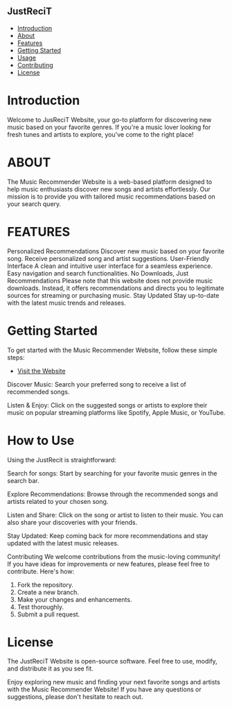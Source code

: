 ## JustReciT



- [Introduction](#introduction)
- [About](#About)
- [Features](#features)
- [Getting Started](#getting-started)
- [Usage](#How-to-Use)
- [Contributing](#contributing)
- [License](#license)



# Introduction
Welcome to JusReciT Website, your go-to platform for discovering new music based on your favorite genres. If you're a music lover looking for fresh tunes and artists to explore, you've come to the right place!


# ABOUT #
The Music Recommender Website is a web-based platform designed to help music enthusiasts discover new songs and artists effortlessly. Our mission is to provide you with tailored music recommendations based on your search query.


#  FEATURES #

Personalized Recommendations
Discover new music based on your favorite song.
Receive personalized song and artist suggestions.
User-Friendly Interface
A clean and intuitive user interface for a seamless experience.
Easy navigation and search functionalities.
No Downloads, Just Recommendations
Please note that this website does not provide music downloads. Instead, it offers recommendations and directs you to legitimate sources for streaming or purchasing music.
Stay Updated
Stay up-to-date with the latest music trends and releases.


# Getting Started

To get started with the Music Recommender Website, follow these simple steps:

 - [Visit the Website](https://justrecit.netlify.app/)

Discover Music: Search your preferred song to receive a list of recommended songs.

Listen & Enjoy: Click on the suggested songs or artists to explore their music on popular streaming platforms like Spotify, Apple Music, or YouTube.

# How to Use

Using the JustRecit is straightforward:

Search for songs: Start by searching for your favorite music genres in the search bar.

Explore Recommendations: Browse through the recommended songs and artists related to your chosen song.

Listen and Share: Click on the song or artist to listen to their music. You can also share your discoveries with your friends.

Stay Updated: Keep coming back for more recommendations and stay updated with the latest music releases.

Contributing
We welcome contributions from the music-loving community! If you have ideas for improvements or new features, please feel free to contribute. Here's how:

1. Fork the repository.
2. Create a new branch.
3. Make your changes and enhancements.
4. Test thoroughly.
5. Submit a pull request.

# License

The JustReciT Website is open-source software. Feel free to use, modify, and distribute it as you see fit.

Enjoy exploring new music and finding your next favorite songs and artists with the Music Recommender Website! If you have any questions or suggestions, please don't hesitate to reach out.